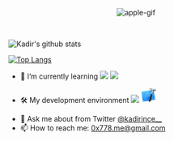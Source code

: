 <p align="center" >
  <img src="https://raw.githubusercontent.com/kadir-ince/kadir-ince/master/logo.gif" height=600 alt="apple-gif">
</p>



<br>

![Kadir's github stats](https://github-readme-stats.vercel.app/api/?username=kadir-ince&show_icons=true&title_color=3080ed&icon_color=3080ed&text_color=9f9f9f&bg_color=ffffff&hide=prs,issues&hide_border=true)

[![Top Langs](https://github-readme-stats.vercel.app/api/top-langs/?username=kadir-ince&hide_langs_below=1)](https://github.com/kadir-ince/github-readme-stats)



- 🌱 I’m currently learning 
<code title="Swift"><img height="30" src="https://i.pinimg.com/originals/8f/50/63/8f50630ae0e1775196e4c270c573ce67.png"></code> 
<code title="SwiftUI"><img height="30" src="https://developer.apple.com/assets/elements/icons/swiftui/swiftui-96x96_2x.png"></code> 
<!--<code title="Flutter"><img height="30" src="https://i1.wp.com/www.muratoner.net/wp-content/uploads/2019/01/flutterlogo.png?fit=800%2C800&ssl=1"></code> 
-->
- 🛠 My development environment <code title="MacOS"><img height="30"  src="https://img.icons8.com/color/48/000000/mac-logo.png"></code>
<code title="Xcode"><img height="30" src="https://raw.githubusercontent.com/github/explore/80688e429a7d4ef2fca1e82350fe8e3517d3494d/topics/xcode/xcode.png"></code>
<!-- <code title="Visual Studio Code"><img height="30" src="https://user-images.githubusercontent.com/49339/32078472-5053adea-baa7-11e7-9034-519002f12ac7.png"></code>
-->

- 💬 Ask me about from Twitter <a href="https://www.twitter.com/kadirince__">@kadirince__</a>
- 📫 How to reach me: 0x778.me@gmail.com

